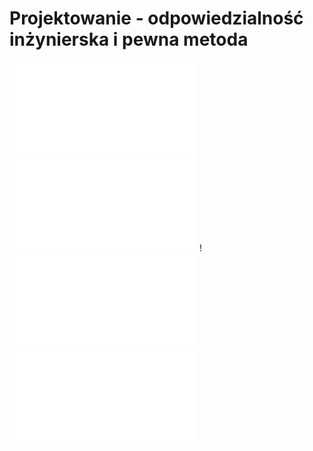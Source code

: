 # Projektowanie - odpowiedzialność inżynierska i pewna metoda

![Design thinking+wstęp+ pojęcia _ 2023](Notatki/Semestr%202/Podstawy%20automatyki%20i%20robotyki/Wyk%C5%82ady/Wyk%C5%82ad%204/Design%20thinking+wst%C4%99p+%20poj%C4%99cia%20_%202023.pdf)![Skróty CEO i inne](Notatki/Semestr%202/Podstawy%20automatyki%20i%20robotyki/Wyk%C5%82ady/Wyk%C5%82ad%204/Skr%C3%B3ty%20CEO%20i%20inne.pdf)
!![TRL_poziomy_gotowosci_technologicznej](Notatki/Semestr%202/Podstawy%20automatyki%20i%20robotyki/Wyk%C5%82ady/Wyk%C5%82ad%204/TRL_poziomy_gotowosci_technologicznej.pdf)
![podrecznik_frascati_2015](Notatki/Semestr%202/Podstawy%20automatyki%20i%20robotyki/Wyk%C5%82ady/Wyk%C5%82ad%204/podrecznik_frascati_2015.pdf)